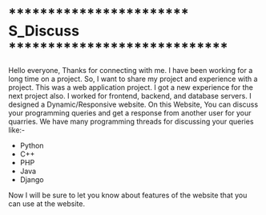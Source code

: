 # *********************** S_Discuss ****************************

Hello everyone, Thanks for connecting with me. I have been working for a long time on a project. So, I want to share my project and experience with a project.
This was a web application project. I got a new experience for the next project also. I worked for frontend, backend, and database servers. I designed a Dynamic/Responsive 
website. On this Website, You can discuss your programming queries and get a response from another user for your quarries. We have many programming threads 
for discussing your queries like:-
 - Python
 - C++
 - PHP
 - Java
 - Django

Now I will be sure to let you know about features of the website that you can use at the website.


